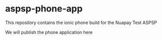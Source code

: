 # aspsp-phone-app
This repository contains the ionic phone build for the Nuapay Test ASPSP

We will publish the phone application here
